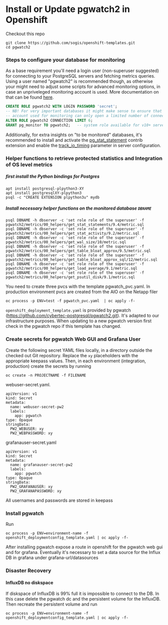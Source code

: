 # Install or Update pgwatch2 in Openshift
Checkout this repo 
```
git clone https://github.com/sogis/openshift-templates.git
cd pgwatch2
```
### Steps to configure your database for monitoring

As a base requirement you'll need a login user (non-superuser suggested) for connecting to your PostgreSQL servers and fetching metrics queries.
Using a user named "pgwatch2" is recommended though, as otherwise your might need to adjust some scripts for advanced monitoring options,
in case an unpriveleged monitoring account is used.  More documentation on that can be found [here](https://pgwatch2.readthedocs.io/en/latest/preparing_databases.html).

```sql
CREATE ROLE pgwatch2 WITH LOGIN PASSWORD 'secret';
-- NB! For very important databases it might make sense to ensure that the user
-- account used for monitoring can only open a limited number of connections (there are according checks in code also though)
ALTER ROLE pgwatch2 CONNECTION LIMIT 6;
GRANT pg_monitor TO pgwatch2;   -- system role available for v10+ servers to reduce superuser usage
```

Additionally, for extra insights on "to be monitored" databases, it's recommended to install and activate the [pg_stat_statement](https://www.postgresql.org/docs/12/pgstatstatements.html)
contrib extension and enable the [track_io_timing](https://www.postgresql.org/docs/current/static/runtime-config-statistics.html#GUC-TRACK-IO-TIMING)
parameter in server configuration.

### Helper functions to retrieve protected statistics and Integration of OS level metrics
##### first install the Python bindings for Postgres
```
apt install postgresql-plpython3-XY
apt install postgresqlXY-plpython3
psql -c "CREATE EXTENSION plpython3u" mydb
```
##### Install necessary helper functions on the monitored database `DBNAME`
```
psql DBNAME -h dbserver -c 'set role role of the superuser' -f pgwatch2/metrics/00_helpers/get_stat_statements/9.4/metric.sql
psql DBNAME -h dbserver -c 'set role role of the superuser' -f pgwatch2/metrics/00_helpers/get_stat_activity/9.2/metric.sql
psql DBNAME -h dbserver -c 'set role role of the superuser' -f pgwatch2/metrics/00_helpers/get_wal_size/10/metric.sql
psql DBNAME -h dbserver -c 'set role role of the superuser' -f pgwatch2/metrics/00_helpers/get_table_bloat_approx/9.5/metric.sql
psql DBNAME -h dbserver -c 'set role role of the superuser' -f pgwatch2/metrics/00_helpers/get_table_bloat_approx_sql/12/metric.sql
psql DBNAME -h dbserver -c 'set role role of the superuser' -f pgwatch2/metrics/00_helpers/get_load_average/9.1/metric.sql
psql DBNAME -h dbserver -c 'set role role of the superuser' -f pgwatch2/metrics/00_helpers/get_psutil_disk/9.1/metric.sql
```
You need to create three pvcs with the template pgwatch_pvc.yaml. In production environment pvcs are created from the AIO on the Netapp filer 
``` 
oc process -p ENV=test -f pgwatch_pvc.yaml  | oc apply -f-
```
`openshift_deployment_template.yaml` is provided by pgwatch (https://github.com/cybertec-postgresql/pgwatch2.git). It's adapted to our infrastructure purposes.
When updating to a new pgwatch version first check in the pgwatch repo if this template has changed.

### Create secrets for pgwatch Web GUI and Grafana User
Create the following secret YAML files locally, in a directory outside the checked out Git repository. Replace the `xy` placeholders with the appropriate keepass values. Then, in each environment (integration, production) create the secrets by running
```
oc create -n PROJECTNAME -f FILENAME
```
webuser-secret.yaml.
```
apiVersion: v1
kind: Secret
metadata:
  name: webuser-secret-pw2
  labels:
    app: pgwatch
type: Opaque
stringData:
  PW2_WEBUSER: xy
  PW2_WEBPASSWORD: xy
```
grafanauser-secret.yaml
```
apiVersion: v1
kind: Secret
metadata:
  name: grafanauser-secret-pw2
  labels:
    app: pgwatch
type: Opaque
stringData:
  PW2_GRAFANAUSER: xy
  PW2_GRAFANAPASSWORD: xy
```
All usernames and passwords are stored in keepass
### Install pgwatch
Run
```
oc process -p ENV=environment-name -f openshift_deploymentconfig_template.yaml | oc apply -f-
```
After installing pgwatch expose a route in openshift for the pgwatch web gui and for grafana. Eventually it's necessary to set a data source for the Influx DB in grafana under grafana-url/datasources

### Disaster Recovery

#### InfluxDB no diskspace
If diskspace of InfluxDB is 99% full it is impossible to connect to the DB. In this case delete the pgwatch dc and the persistent volume for the InfluxDB.
Then recreate the persistent volume and run 
```
oc process -p ENV=environment-name -f openshift_deploymentconfig_template.yaml | oc apply -f-
```


